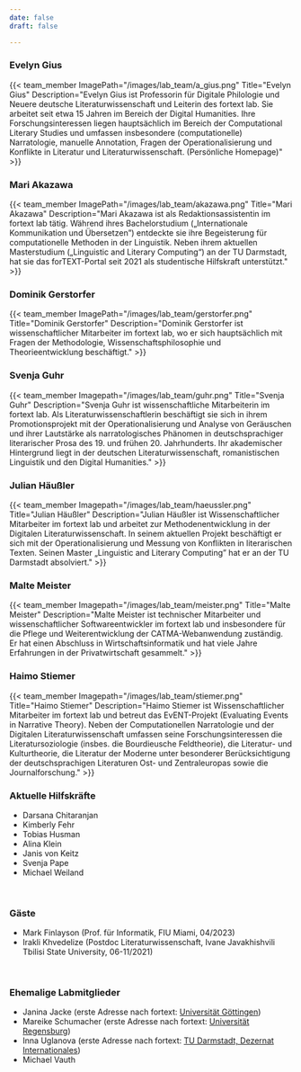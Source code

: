 ```yaml
---
date: false
draft: false

---
```


### Evelyn Gius
{{< team_member ImagePath="/images/lab_team/a_gius.png" Title="Evelyn Gius" Description="Evelyn Gius ist Professorin für Digitale Philologie und Neuere deutsche Literaturwissenschaft und Leiterin des fortext lab. Sie arbeitet seit etwa 15 Jahren im Bereich der Digital Humanities. Ihre Forschungsinteressen liegen hauptsächlich im Bereich der Computational Literary Studies und umfassen insbesondere (computationelle) Narratologie, manuelle Annotation, Fragen der Operationalisierung und Konflikte in Literatur und Literaturwissenschaft. (Persönliche Homepage)" >}}


### Mari Akazawa
{{< team_member ImagePath="/images/lab_team/akazawa.png" Title="Mari Akazawa" Description="Mari Akazawa ist als Redaktionsassistentin im fortext lab tätig. Während ihres Bachelorstudium („Internationale Kommunikation und Übersetzen”) entdeckte sie ihre Begeisterung für computationelle Methoden in der Linguistik. Neben ihrem aktuellen Masterstudium („Linguistic and Literary Computing“) an der TU Darmstadt, hat sie das forTEXT-Portal seit 2021 als studentische Hilfskraft unterstützt." >}}


### Dominik Gerstorfer
{{< team_member ImagePath="/images/lab_team/gerstorfer.png" Title="Dominik Gerstorfer" Description="Dominik Gerstorfer ist wissenschaftlicher Mitarbeiter im fortext lab, wo er sich hauptsächlich mit Fragen der Methodologie, Wissenschaftsphilosophie und Theorieentwicklung beschäftigt." >}}


### Svenja Guhr
{{< team_member Imagepath="/images/lab_team/guhr.png" Title="Svenja Guhr" Description="Svenja Guhr ist wissenschaftliche Mitarbeiterin im fortext lab. Als Literaturwissenschaftlerin beschäftigt sie sich in ihrem Promotionsprojekt mit der Operationalisierung und Analyse von Geräuschen und ihrer Lautstärke als narratologisches Phänomen in deutschsprachiger literarischer Prosa des 19. und frühen 20. Jahrhunderts. Ihr akademischer Hintergrund liegt in der deutschen Literaturwissenschaft, romanistischen Linguistik und den Digital Humanities." >}}

### Julian Häußler
{{< team_member Imagepath="/images/lab_team/haeussler.png" Title="Julian Häußler" Description="Julian Häußler ist Wissenschaftlicher Mitarbeiter im fortext lab und arbeitet zur Methodenentwicklung in der Digitalen Literaturwissenschaft. In seinem aktuellen Projekt beschäftigt er sich mit der Operationalisierung und Messung von Konflikten in literarischen Texten. Seinen Master „Linguistic and Literary Computing” hat er an der TU Darmstadt absolviert." >}}

### Malte Meister
{{< team_member Imagepath="/images/lab_team/meister.png" Title="Malte Meister" Description="Malte Meister ist technischer Mitarbeiter und wissenschaftlicher Softwareentwickler im fortext lab und insbesondere für die Pflege und Weiterentwicklung der CATMA-Webanwendung zuständig. Er hat einen Abschluss in Wirtschaftsinformatik und hat viele Jahre Erfahrungen in der Privatwirtschaft gesammelt." >}}


### Haimo Stiemer
{{< team_member Imagepath="/images/lab_team/stiemer.png" Title="Haimo Stiemer" Description="Haimo Stiemer ist Wissenschaftlicher Mitarbeiter im fortext lab und betreut das EvENT-Projekt (Evaluating Events in Narrative Theory). Neben der Computationellen Narratologie und der Digitalen Literaturwissenschaft umfassen seine Forschungsinteressen die Literatursoziologie (insbes. die Bourdieusche Feldtheorie), die Literatur- und Kulturtheorie, die Literatur der Moderne unter besonderer Berücksichtigung der deutschsprachigen Literaturen Ost- und Zentraleuropas sowie die Journalforschung." >}}


### Aktuelle Hilfskräfte
- Darsana Chitaranjan
- Kimberly Fehr
- Tobias Husman
- Alina Klein		
- Janis von Keitz
- Svenja Pape
- Michael Weiland																	

<br>

### Gäste
- Mark Finlayson (Prof. für Informatik, FIU Miami, 04/2023)
- Irakli Khvedelize (Postdoc Literaturwissenschaft, Ivane Javakhishvili Tbilisi State University, 06-11/2021)

<br>

### Ehemalige Labmitglieder
- Janina Jacke (erste Adresse nach fortext: [Universität Göttingen](https://www.uni-goettingen.de/de/651696.html))
- Mareike Schumacher (erste Adresse nach fortext: [Universität Regensburg](https://www.uni-regensburg.de/sprache-literatur-kultur/professur-digital-humanities/startseite/index.html))
- Inna Uglanova (erste Adresse nach fortext: [TU Darmstadt, Dezernat Internationales](https://www.intern.tu-darmstadt.de/verwaltung/dez_viii/kontakte_dezernat_viii/kontakte_dezernat_viii_detail_182720.de.jsp))
- Michael Vauth 

</br>
